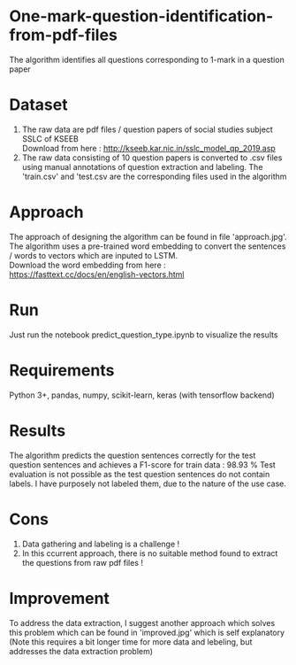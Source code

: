 # One-mark-question-identification-from-pdf-files
The algorithm identifies all questions corresponding to 1-mark in a question paper
# Dataset
1. The raw data are pdf files / question papers of social studies subject SSLC of KSEEB  
Download from here : http://kseeb.kar.nic.in/sslc_model_qp_2019.asp
2. The raw data consisting of 10 question papers is converted to .csv files using manual annotations of question extraction and labeling. The 'train.csv' and 'test.csv are the corresponding files used in the algorithm

# Approach 
The approach of designing the algorithm can be found in file 'approach.jpg'. The algorithm uses a pre-trained word embedding to convert the sentences / words to vectors which are inputed to LSTM.  
Download the word embedding from here : https://fasttext.cc/docs/en/english-vectors.html

# Run
Just run the notebook predict_question_type.ipynb to visualize the results

# Requirements
Python 3+, pandas, numpy, scikit-learn, keras (with tensorflow backend)

# Results
The algorithm predicts the question sentences correctly for the test question sentences and achieves a F1-score for train data : 98.93 % 
Test evaluation is not possible as the test question sentences do not contain labels. I have purposely not labeled them, due to the nature of the use case.

# Cons
1. Data gathering and labeling is a challenge ! 
2. In this ccurrent approach, there is no suitable method found to extract the questions from raw pdf files ! 

# Improvement
To address the data extraction, I suggest another approach which solves this problem which can be found in 'improved.jpg' which is self explanatory (Note this requires a bit longer time for more data and lebeling, but addresses the data extraction problem)
